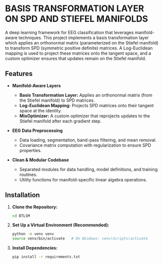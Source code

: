 # BASIS TRANSFORMATION LAYER ON SPD AND STIEFEL MANIFOLDS

A deep learning framework for EEG classification that leverages manifold-aware techniques. This project implements a basis transformation layer which applies an orthonormal matrix (parameterized on the Stiefel manifold) to transform SPD (symmetric positive definite) matrices. A Log-Euclidean mapping is used to project these matrices onto the tangent space, and a custom optimizer ensures that updates remain on the Stiefel manifold.

## Features

- **Manifold-Aware Layers**
  - **Basis Transformation Layer:** Applies an orthonormal matrix (from the Stiefel manifold) to SPD matrices.
  - **Log-Euclidean Mapping:** Projects SPD matrices onto their tangent space at the identity.
  - **MixOptimizer:** A custom optimizer that reprojects updates to the Stiefel manifold after each gradient step.

- **EEG Data Preprocessing**
  - Data loading, segmentation, band-pass filtering, and mean removal.
  - Covariance matrix computation with regularization to ensure SPD properties.

- **Clean & Modular Codebase**
  - Separated modules for data handling, model definitions, and training routines.
  - Utility functions for manifold-specific linear algebra operations.


## Installation

1. **Clone the Repository:**

   ```bash
   cd BTLSM
2. **Set Up a Virtual Environment (Recommended):**
   ```bash
   python -m venv venv
   source venv/bin/activate   # On Windows: venv\Scripts\activate

4. **Install Dependencies:**
   ```bash
   pip install -r requirements.txt
